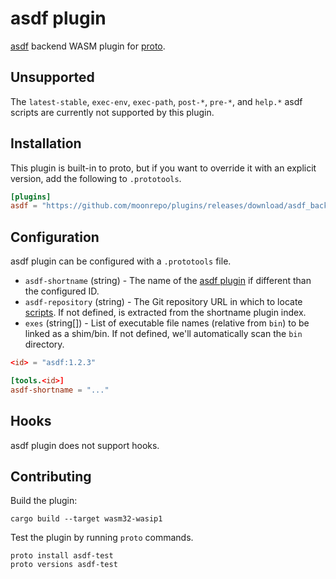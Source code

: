 # asdf plugin

[asdf](https://asdf-vm.com/) backend WASM plugin for [proto](https://github.com/moonrepo/proto).

## Unsupported

The `latest-stable`, `exec-env`, `exec-path`, `post-*`, `pre-*`, and `help.*` asdf scripts are currently not supported by this plugin.

## Installation

This plugin is built-in to proto, but if you want to override it with an explicit version, add the following to `.prototools`.

```toml
[plugins]
asdf = "https://github.com/moonrepo/plugins/releases/download/asdf_backend-vX.Y.Z/asdf_backend.wasm"
```

## Configuration

asdf plugin can be configured with a `.prototools` file.

- `asdf-shortname` (string) - The name of the [asdf plugin](https://github.com/asdf-vm/asdf-plugins) if different than the configured ID.
- `asdf-repository` (string) - The Git repository URL in which to locate [scripts](https://asdf-vm.com/plugins/create.html#scripts-overview). If not defined, is extracted from the shortname plugin index.
- `exes` (string[]) - List of executable file names (relative from `bin`) to be linked as a shim/bin. If not defined, we'll automatically scan the `bin` directory.

```toml
<id> = "asdf:1.2.3"

[tools.<id>]
asdf-shortname = "..."
```

## Hooks

asdf plugin does not support hooks.

## Contributing

Build the plugin:

```shell
cargo build --target wasm32-wasip1
```

Test the plugin by running `proto` commands.

```shell
proto install asdf-test
proto versions asdf-test
```

